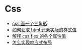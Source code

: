 # Css

- [css 画一个三角形](https://github.com/zxf4399/interview/issues/6)
- [如何获取 html 元素实际的样式值](https://github.com/zxf4399/interview/issues/7)
- [解释 css flex 的各个属性值](https://github.com/zxf4399/interview/issues/23)
- [怎么实现响应式布局](https://github.com/zxf4399/interview/issues/24)
